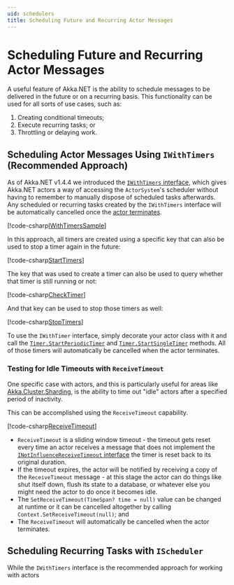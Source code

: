 ```yaml
---
uid: schedulers
title: Scheduling Future and Recurring Actor Messages
---
```


# Scheduling Future and Recurring Actor Messages
A useful feature of Akka.NET is the ability to schedule messages to be delivered in the future or on a recurring basis. This functionality can be used for all sorts of use cases, such as:

1. Creating conditional timeouts;
2. Execute recurring tasks; or
3. Throttling or delaying work.

## Scheduling Actor Messages Using `IWithTimers` (Recommended Approach)
As of Akka.NET v1.4.4 we introduced the [`IWithTimers` interface](xref:Akka.Actor.IWithTimers), which gives Akka.NET actors a way of accessing the `ActorSystem`'s scheduler without having to remember to manually dispose of scheduled tasks afterwards. Any scheduled or recurring tasks created by the `IWithTimers` interface will be automatically cancelled once the [actor terminates](xref:supervision).

[!code-csharp[IWithTimersSample](../../../src/core/Akka.Docs.Tests/Actors/SchedulerSpecs.cs?name=TimerActor)]

In this approach, all timers are created using a specific key that can also be used to stop a timer again in the future:

[!code-csharp[StartTimers](../../../src/core/Akka.Docs.Tests/Actors/SchedulerSpecs.cs?name=StartTimers)]

The key that was used to create a timer can also be used to query whether that timer is still running or not:

[!code-csharp[CheckTimer](../../../src/core/Akka.Docs.Tests/Actors/SchedulerSpecs.cs?name=CheckTimer)]

And that key can be used to stop those timers as well:

[!code-csharp[StopTimers](../../../src/core/Akka.Docs.Tests/Actors/SchedulerSpecs.cs?name=StartTimers)]

To use the `IWithTimer` interface, simply decorate your actor class with it and call the [`Timer.StartPeriodicTimer`](xref:Akka.Actor.ITimerScheduler#Akka_Actor_ITimerScheduler_StartPeriodicTimer_System_Object_System_Object_System_TimeSpan_) and [`Timer.StartSingleTimer`](xref:Akka.Actor.ITimerScheduler#Akka_Actor_ITimerScheduler_StartSingleTimer_System_Object_System_Object_System_TimeSpan_) methods. All of those timers will automatically be cancelled when the actor terminates.

### Testing for Idle Timeouts with `ReceiveTimeout`
One specific case with actors, and this is particularly useful for areas like [Akka.Cluster.Sharding](xref:cluster-sharding), is the ability to time out "idle" actors after a specified period of inactivity.

This can be accomplished using the `ReceiveTimeout` capability.

[!code-csharp[ReceiveTimeout](../../../src/core/Akka.Docs.Tests/Actors/ReceiveTimeoutSpecs.cs?name=ReceiveTimeoutActor)]

* `ReceiveTimeout` is a sliding window timeout - the timeout gets reset every time an actor receives a message that does not implement the [`INotInfluenceReceiveTimeout` interface](xref:Akka.Actor.INotInfluenceReceiveTimeout) the timer is reset back to its original duration.
* If the timeout expires, the actor will be notified by receiving a copy of the `ReceiveTimeout` message - at this stage the actor can do things like shut itself down, flush its state to a database, or whatever else you might need the actor to do once it becomes idle.
* The `SetReceiveTimeout(TimeSpan? time = null)` value can be changed at runtime or it can be cancelled altogether by calling `Context.SetReceiveTimeout(null)`; and
* The `ReceiveTimeout` will automatically be cancelled when the actor terminates.

## Scheduling Recurring Tasks with `IScheduler`
While the `IWithTimers` interface is the recommended approach for working with actors